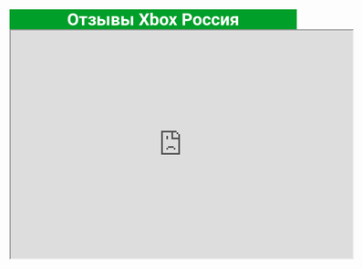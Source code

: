 <head>
  <center>
  <div id="rec754935812" class="r t-rec t-rec_pt_0 t-rec_pb_0" style="padding-top:0px;padding-bottom:0px;background-color:#009f2a; " data-record-type="106" data-bg-color="#009f2a" data-animationappear="off"><!-- T004 --><div class="t004"><div class="t-container t-align_center"><div class="t-col t-col_10 t-prefix_2"><div field="text" class="t-text t-text_md "><div style="font-size: 30px;" data-customstyle="yes"><strong style="font-family: Roboto;">Отзывы Xbox Россия</strong></div></div></div></div></div><style> #rec754935812 .t-text { color: #ffffff; }</style></div>
  </center>
  <!-- ... -->
  <link
    rel="stylesheet"
    href="https://unpkg.com/@waline/client@v3/dist/waline.css"
  />
</head>
<body>
  <!-- ... -->
  <div id="waline"></div>
  <script type="module">
    import { init } from 'https://unpkg.com/@waline/client@v3/dist/waline.js';

    init({
      el: '#waline',
      serverURL: 'https://commentxbox.vercel.app/',
      lang: 'ru',
    });
  </script>
</body>
<style>
.wl-count { visibility: hidden; }
.wl-sort { visibility: hidden; }
</style>

<iframe src="https://commentxbox.vercel.app/" width="600" height="400"></iframe>
